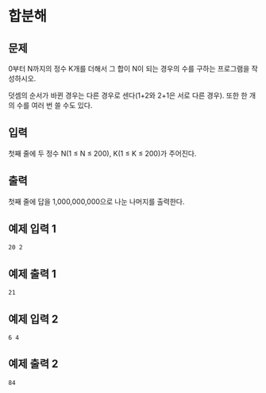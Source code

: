 # 합분해

## 문제
0부터 N까지의 정수 K개를 더해서 그 합이 N이 되는 경우의 수를 구하는 프로그램을 작성하시오.

덧셈의 순서가 바뀐 경우는 다른 경우로 센다(1+2와 2+1은 서로 다른 경우). 또한 한 개의 수를 여러 번 쓸 수도 있다.

## 입력
첫째 줄에 두 정수 N(1 ≤ N ≤ 200), K(1 ≤ K ≤ 200)가 주어진다.

## 출력
첫째 줄에 답을 1,000,000,000으로 나눈 나머지를 출력한다.

## 예제 입력 1
```
20 2
```
## 예제 출력 1
```
21 
```
## 예제 입력 2
```
6 4
```
## 예제 출력 2
```
84
```